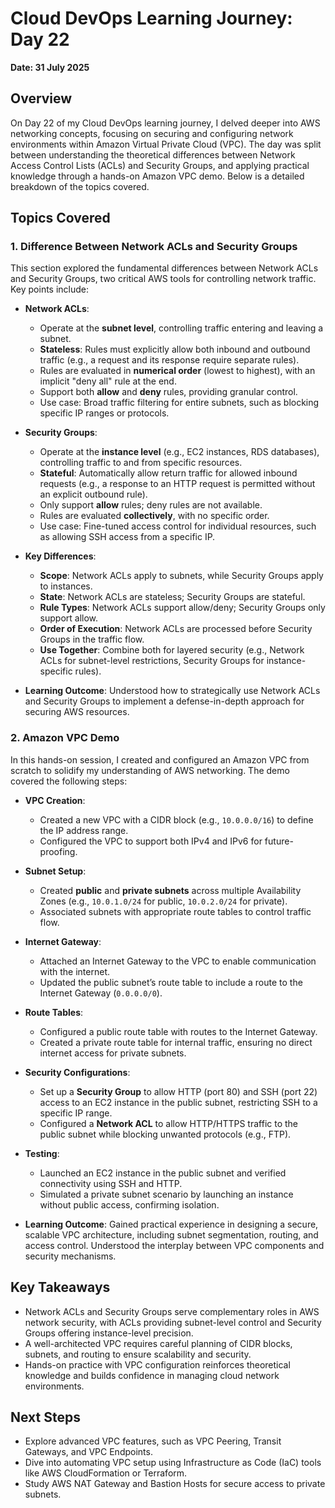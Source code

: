 # Cloud DevOps Learning Journey: Day 22
**Date: 31 July 2025**

## Overview
On Day 22 of my Cloud DevOps learning journey, I delved deeper into AWS networking concepts, focusing on securing and configuring network environments within Amazon Virtual Private Cloud (VPC). The day was split between understanding the theoretical differences between Network Access Control Lists (ACLs) and Security Groups, and applying practical knowledge through a hands-on Amazon VPC demo. Below is a detailed breakdown of the topics covered.

## Topics Covered

### 1. Difference Between Network ACLs and Security Groups
This section explored the fundamental differences between Network ACLs and Security Groups, two critical AWS tools for controlling network traffic. Key points include:

- **Network ACLs**:
  - Operate at the **subnet level**, controlling traffic entering and leaving a subnet.
  - **Stateless**: Rules must explicitly allow both inbound and outbound traffic (e.g., a request and its response require separate rules).
  - Rules are evaluated in **numerical order** (lowest to highest), with an implicit "deny all" rule at the end.
  - Support both **allow** and **deny** rules, providing granular control.
  - Use case: Broad traffic filtering for entire subnets, such as blocking specific IP ranges or protocols.

- **Security Groups**:
  - Operate at the **instance level** (e.g., EC2 instances, RDS databases), controlling traffic to and from specific resources.
  - **Stateful**: Automatically allow return traffic for allowed inbound requests (e.g., a response to an HTTP request is permitted without an explicit outbound rule).
  - Only support **allow** rules; deny rules are not available.
  - Rules are evaluated **collectively**, with no specific order.
  - Use case: Fine-tuned access control for individual resources, such as allowing SSH access from a specific IP.

- **Key Differences**:
  - **Scope**: Network ACLs apply to subnets, while Security Groups apply to instances.
  - **State**: Network ACLs are stateless; Security Groups are stateful.
  - **Rule Types**: Network ACLs support allow/deny; Security Groups only support allow.
  - **Order of Execution**: Network ACLs are processed before Security Groups in the traffic flow.
  - **Use Together**: Combine both for layered security (e.g., Network ACLs for subnet-level restrictions, Security Groups for instance-specific rules).

- **Learning Outcome**: Understood how to strategically use Network ACLs and Security Groups to implement a defense-in-depth approach for securing AWS resources.

### 2. Amazon VPC Demo
In this hands-on session, I created and configured an Amazon VPC from scratch to solidify my understanding of AWS networking. The demo covered the following steps:

- **VPC Creation**:
  - Created a new VPC with a CIDR block (e.g., `10.0.0.0/16`) to define the IP address range.
  - Configured the VPC to support both IPv4 and IPv6 for future-proofing.

- **Subnet Setup**:
  - Created **public** and **private subnets** across multiple Availability Zones (e.g., `10.0.1.0/24` for public, `10.0.2.0/24` for private).
  - Associated subnets with appropriate route tables to control traffic flow.

- **Internet Gateway**:
  - Attached an Internet Gateway to the VPC to enable communication with the internet.
  - Updated the public subnet’s route table to include a route to the Internet Gateway (`0.0.0.0/0`).

- **Route Tables**:
  - Configured a public route table with routes to the Internet Gateway.
  - Created a private route table for internal traffic, ensuring no direct internet access for private subnets.

- **Security Configurations**:
  - Set up a **Security Group** to allow HTTP (port 80) and SSH (port 22) access to an EC2 instance in the public subnet, restricting SSH to a specific IP range.
  - Configured a **Network ACL** to allow HTTP/HTTPS traffic to the public subnet while blocking unwanted protocols (e.g., FTP).

- **Testing**:
  - Launched an EC2 instance in the public subnet and verified connectivity using SSH and HTTP.
  - Simulated a private subnet scenario by launching an instance without public access, confirming isolation.

- **Learning Outcome**: Gained practical experience in designing a secure, scalable VPC architecture, including subnet segmentation, routing, and access control. Understood the interplay between VPC components and security mechanisms.

## Key Takeaways
- Network ACLs and Security Groups serve complementary roles in AWS network security, with ACLs providing subnet-level control and Security Groups offering instance-level precision.
- A well-architected VPC requires careful planning of CIDR blocks, subnets, and routing to ensure scalability and security.
- Hands-on practice with VPC configuration reinforces theoretical knowledge and builds confidence in managing cloud network environments.

## Next Steps
- Explore advanced VPC features, such as VPC Peering, Transit Gateways, and VPC Endpoints.
- Dive into automating VPC setup using Infrastructure as Code (IaC) tools like AWS CloudFormation or Terraform.
- Study AWS NAT Gateway and Bastion Hosts for secure access to private subnets.
